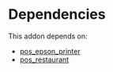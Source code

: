 # Dependencies

This addon depends on:

- [pos_epson_printer](https://github.com/bringout/oca-ocb-pos)
- [pos_restaurant](https://github.com/bringout/oca-ocb-pos)
